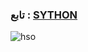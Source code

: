 
### تابع : [SYTHON](https://t.me/scsss7) ###

![hso](https://te.legra.ph/file/80ff0951e619289e99c79.jpg)
